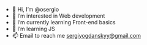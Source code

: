 - 👋 Hi, I’m @osergio
- 👀 I’m interested in Web development 
- 🌱 I’m currently learning Front-end basics
- 💞️ I’m learning JS
- 📫 Email to reach me sergiyogdanskyy@gmail.com

<!---
osergio/osergio is a ✨ special ✨ repository because its `README.md` (this file) appears on your GitHub profile.
You can click the Preview link to take a look at your changes.
--->
